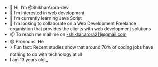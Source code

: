- 👋 Hi, I’m @ShikharArora-dev
- 👀 I’m interested in web development
- 🌱 I’m currently learning Java Script
- 💞️ I’m looking to collaborate on a Web Development Freelance organistion that provides the clients with web development solutions
- 📫 To reach me mail me on -shikhar.arora211@gmail.com 
- 😄 Pronouns: He 
- ⚡ Fun fact: Recent studies show that around 70% of coding jobs have nothing to do with technology at all
- I am 13 years old _

<!---
ShikharArora-dev/ShikharArora-dev is a ✨ special ✨ repository because its `README.md` (this file) appears on your GitHub profile.
You can click the Preview link to take a look at your changes.
--->
